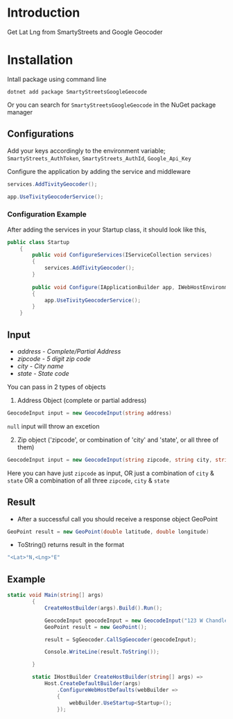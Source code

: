 # Introduction

Get Lat Lng from SmartyStreets and Google Geocoder

# Installation

Intall package using command line
```#!/bin/bash
dotnet add package SmartyStreetsGoogleGeocode
```

Or you can search for `SmartyStreetsGoogleGeocode` in the NuGet package manager

## Configurations

Add your keys accordingly to the environment variable;
`SmartyStreets_AuthToken`,
`SmartyStreets_AuthId`,
`Google_Api_Key`

Configure the application by adding the service and middleware

```csharp
services.AddTivityGeocoder();

app.UseTivityGeocoderService();
```

### Configuration Example
After adding the services in your Startup class, it should look like this,
```csharp
public class Startup
    {
        public void ConfigureServices(IServiceCollection services)
        {
            services.AddTivityGeocoder();
        }
        
        public void Configure(IApplicationBuilder app, IWebHostEnvironment env)
        {
            app.UseTivityGeocoderService();
        }
    }
```

## Input

- _address_ - _Complete/Partial Address_
- _zipcode_ - _5 digit zip code_
- _city_ - _City name_
- _state_ - _State code_

You can pass in 2 types of objects

1. Address Object (complete or partial address)

```csharp
GeocodeInput input = new GeocodeInput(string address)
```

`null` input will throw an excetion

2. Zip object ('zipcode', or combination of 'city' and 'state', or all three of them)

```csharp
GeocodeInput input = new GeocodeInput(string zipcode, string city, string state)
```

Here you can have just `zipcode` as input,
OR just a combination of `city` & `state`
OR a combination of all three `zipcode`, `city` & `state`

## Result

- After a successful call you should receive a response object GeoPoint

```csharp
GeoPoint result = new GeoPoint(double latitude, double longitude)
```

- ToString() returns result in the format

```csharp
"<Lat>°N,<Lng>°E"
```

## Example

```csharp
static void Main(string[] args)
        {
            CreateHostBuilder(args).Build().Run();

            GeocodeInput geocodeInput = new GeocodeInput("123 W Chandler Blvd Chandler AZ");
            GeoPoint result = new GeoPoint();            

            result = SgGeocoder.CallSgGeocoder(geocodeInput);

            Console.WriteLine(result.ToString());

        }

        static IHostBuilder CreateHostBuilder(string[] args) =>
            Host.CreateDefaultBuilder(args)
                .ConfigureWebHostDefaults(webBuilder =>
                {
                    webBuilder.UseStartup<Startup>();
                });
```
